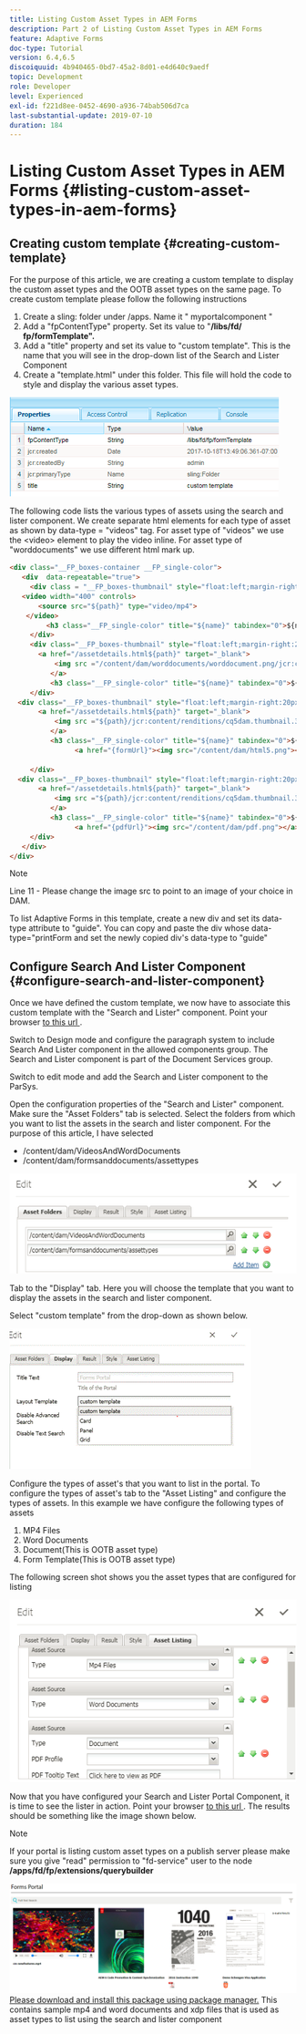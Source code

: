 ```yaml
---
title: Listing Custom Asset Types in AEM Forms
description: Part 2 of Listing Custom Asset Types in AEM Forms
feature: Adaptive Forms
doc-type: Tutorial
version: 6.4,6.5
discoiquuid: 4b940465-0bd7-45a2-8d01-e4d640c9aedf
topic: Development
role: Developer
level: Experienced
exl-id: f221d8ee-0452-4690-a936-74bab506d7ca
last-substantial-update: 2019-07-10
duration: 184
---
```

# Listing Custom Asset Types in AEM Forms {#listing-custom-asset-types-in-aem-forms}

## Creating custom template {#creating-custom-template}

For the purpose of this article, we are creating a custom template to display the custom asset types and the OOTB asset types on the same page. To create custom template please follow the following instructions

1. Create a sling: folder  under  /apps. Name it "  myportalcomponent "
1. Add a "fpContentType" property. Set its value to "**/libs/fd/  fp/formTemplate".**  
1. Add a "title" property and set its value to "custom template". This is the name that you will see in the drop-down list of the Search and Lister Component
1. Create a "template.html" under this folder. This file will hold the code to style and display the various asset types.

![appsfolder](assets/appsfolder_.png)

The following code lists the various types of assets using the search and lister component. We create separate html elements for each type of asset as shown by data-type = "videos" tag. For asset type of "videos" we use the &lt;video&gt; element to play the video inline. For asset type of "worddocuments" we use different html mark up.

```html
<div class="__FP_boxes-container __FP_single-color">
   <div  data-repeatable="true">
     <div class = "__FP_boxes-thumbnail" style="float:left;margin-right:20px;" data-type = "videos">
   <video width="400" controls>
       <source src="${path}" type="video/mp4">
    </video>
         <h3 class="__FP_single-color" title="${name}" tabindex="0">${name}</h3>
     </div>
     <div class="__FP_boxes-thumbnail" style="float:left;margin-right:20px;" data-type = "worddocuments">
       <a href="/assetdetails.html${path}" target="_blank">
           <img src ="/content/dam/worddocuments/worddocument.png/jcr:content/renditions/cq5dam.thumbnail.319.319.png"/>
          </a>
          <h3 class="__FP_single-color" title="${name}" tabindex="0">${name}</h3>
     </div>
  <div class="__FP_boxes-thumbnail" style="float:left;margin-right:20px;" data-type = "xfaForm">
       <a href="/assetdetails.html${path}" target="_blank">
           <img src ="${path}/jcr:content/renditions/cq5dam.thumbnail.319.319.png"/>
          </a>
          <h3 class="__FP_single-color" title="${name}" tabindex="0">${name}</h3>
                <a href="{formUrl}"><img src="/content/dam/html5.png"></a><p>

     </div>
  <div class="__FP_boxes-thumbnail" style="float:left;margin-right:20px;" data-type = "printForm">
       <a href="/assetdetails.html${path}" target="_blank">
           <img src ="${path}/jcr:content/renditions/cq5dam.thumbnail.319.319.png"/>
          </a>
          <h3 class="__FP_single-color" title="${name}" tabindex="0">${name}</h3>
                <a href="{pdfUrl}"><img src="/content/dam/pdf.png"></a><p>
     </div>
   </div>
</div>

```

>[!NOTE]
>
>Line 11 - Please change the image src to point to an image of your choice in DAM.
>
>To list Adaptive Forms in this template, create a new div and set its data-type attribute to "guide". You can copy and paste the div whose data-type="printForm and set the newly copied div's data-type to "guide"

## Configure Search And Lister Component {#configure-search-and-lister-component}

Once we have defined the custom template, we now have to associate this custom template with the "Search and Lister" component. Point your browser [to this  url ](http://localhost:4502/editor.html/content/AemForms/CustomPortal.html).

Switch to Design mode and configure the paragraph system to include Search And Lister component in the allowed components group. The Search and Lister component is part of the Document Services group.

Switch to edit mode and add the Search and Lister component to the ParSys.

Open the configuration properties of the "Search and Lister" component. Make sure the "Asset Folders" tab is selected. Select the folders from which you want to list the assets in the search and lister component. For the purpose of this article, I have selected

* /content/dam/VideosAndWordDocuments
* /content/dam/formsanddocuments/assettypes

![assetfolder](assets/selectingassetfolders.png)

Tab to the "Display" tab. Here you will choose the template that you want to display the assets in the search and lister component.

Select "custom template" from the drop-down as shown below.

![searchandlister](assets/searchandlistercomponent.gif)

Configure the types of asset's that you want to list in the portal. To configure the types of asset's tab to the "Asset Listing" and configure the types of assets. In this example we have configure the following types of assets

1. MP4 Files
1. Word Documents
1. Document(This is OOTB asset type)
1. Form Template(This is OOTB asset type)

The following screen shot shows you the asset types that are configured for listing

![assettypes](assets/assettypes.png)

Now that you have configured your Search and Lister Portal Component, it is time to see the lister in action. Point your browser [to this  url ](http://localhost:4502/content/AemForms/CustomPortal.html?wcmmode=disabled). The results should be something like the image shown below.

>[!NOTE]
>
>If your portal is listing custom asset types on a publish server please make sure you give "read" permission to "fd-service" user to the node **/apps/fd/fp/extensions/querybuilder**

![assettypes](assets/assettypeslistings.png) 
[Please download and install this package using package manager.](assets/customassettypekt1.zip) This contains sample mp4 and word documents and xdp files that is used as asset types to list using the search and lister component
